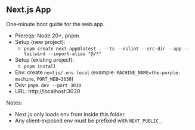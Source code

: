 ## Next.js App

One‑minute boot guide for the web app.

- Prereqs: Node 20+, pnpm
- Setup (new project):
  - `pnpm create next-app@latest . --ts --eslint --src-dir --app --tailwind --import-alias "@/*"`
- Setup (existing project):
  - `pnpm install`
- Env: create `nextjs/.env.local` (example: `MACHINE_NAME=the-purple-machine`, `PORT_WEB=3030`)
- Dev: `pnpm dev --port 3030`
- URL: http://localhost:3030

Notes:
- Next.js only loads env from inside this folder.
- Any client‑exposed env must be prefixed with `NEXT_PUBLIC_`.
